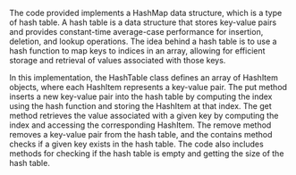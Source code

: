 The code provided implements a HashMap data structure, which is a type of hash table. A hash table is a data structure that stores key-value pairs and provides constant-time average-case performance for insertion, deletion, and lookup operations. The idea behind a hash table is to use a hash function to map keys to indices in an array, allowing for efficient storage and retrieval of values associated with those keys.

In this implementation, the HashTable class defines an array of HashItem objects, where each HashItem represents a key-value pair. The put method inserts a new key-value pair into the hash table by computing the index using the hash function and storing the HashItem at that index. The get method retrieves the value associated with a given key by computing the index and accessing the corresponding HashItem. The remove method removes a key-value pair from the hash table, and the contains method checks if a given key exists in the hash table. The code also includes methods for checking if the hash table is empty and getting the size of the hash table.
